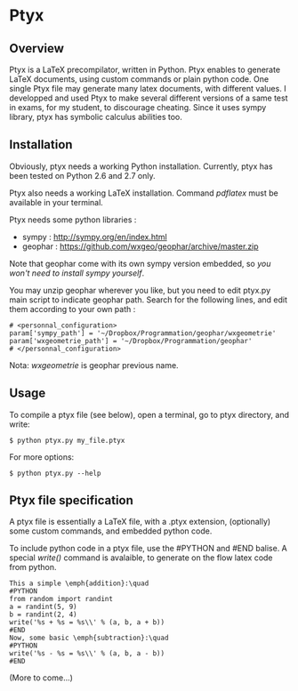 Ptyx
====

Overview
--------
Ptyx is a LaTeX precompilator, written in Python.
Ptyx enables to generate LaTeX documents, using custom commands or plain python code.
One single Ptyx file may generate many latex documents, with different values.
I developped and used Ptyx to make several different versions of a same test in exams, 
for my student, to discourage cheating.
Since it uses sympy library, ptyx has symbolic calculus abilities too.

Installation
------------
Obviously, ptyx needs a working Python installation.
Currently, ptyx has been tested on Python 2.6 and 2.7 only.

Ptyx also needs a working LaTeX installation. Command *pdflatex* must be available in your terminal.

Ptyx needs some python libraries :
* sympy : http://sympy.org/en/index.html
* geophar : https://github.com/wxgeo/geophar/archive/master.zip

Note that geophar come with its own sympy version embedded, so *you won't need to install sympy yourself*.

You may unzip geophar wherever you like, but you need to edit ptyx.py main script to indicate geophar path.
Search for the following lines, and edit them according to your own path :

    # <personnal_configuration>
    param['sympy_path'] = '~/Dropbox/Programmation/geophar/wxgeometrie'
    param['wxgeometrie_path'] = '~/Dropbox/Programmation/geophar'
    # </personnal_configuration>

Nota: *wxgeometrie* is geophar previous name.

Usage
-----

To compile a ptyx file (see below), open a terminal, go to ptyx directory, and write:

    $ python ptyx.py my_file.ptyx

For more options:

    $ python ptyx.py --help


Ptyx file specification
-----------------------
A ptyx file is essentially a LaTeX file, with a .ptyx extension, (optionally) some custom commands, and embedded python code.

To include python code in a ptyx file, use the #PYTHON and #END balise.
A special *write()* command is avalaible, to generate on the flow latex code from python.

    This a simple \emph{addition}:\quad
    #PYTHON
    from random import randint
    a = randint(5, 9)
    b = randint(2, 4)
    write('%s + %s = %s\\' % (a, b, a + b))
    #END
    Now, some basic \emph{subtraction}:\quad
    #PYTHON
    write('%s - %s = %s\\' % (a, b, a - b))
    #END



(More to come...)
